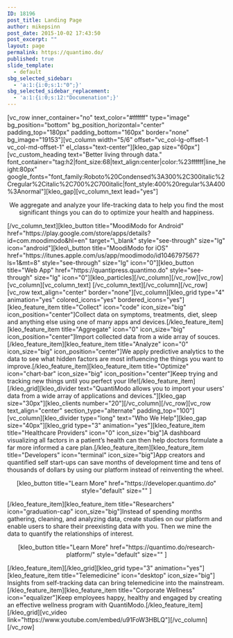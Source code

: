 ```yaml
---
ID: 18196
post_title: Landing Page
author: mikepsinn
post_date: 2015-10-02 17:43:50
post_excerpt: ""
layout: page
permalink: https://quantimo.do/
published: true
slide_template:
  - default
sbg_selected_sidebar:
  - 'a:1:{i:0;s:1:"0";}'
sbg_selected_sidebar_replacement:
  - 'a:1:{i:0;s:12:"Documenation";}'
---
```

[vc_row inner_container="no" text_color="#ffffff" type="image" bg_position="bottom" bg_position_horizontal="center" padding_top="180px" padding_bottom="160px" border="none" bg_image="19153"][vc_column width="5/6" offset="vc_col-lg-offset-1 vc_col-md-offset-1" el_class="text-center"][kleo_gap size="60px"][vc_custom_heading text="Better living through data." font_container="tag:h2|font_size:68|text_align:center|color:%23ffffff|line_height:80px" google_fonts="font_family:Roboto%20Condensed%3A300%2C300italic%2Cregular%2Citalic%2C700%2C700italic|font_style:400%20regular%3A400%3Anormal"][kleo_gap][vc_column_text lead="yes"] <p style="text-align: center;">
  We aggregate and analyze your life-tracking data to help you find the most significant things you can do to optimize your health and happiness.
</p> [/vc_column_text][kleo_button title="MoodiModo for Android" href="https://play.google.com/store/apps/details?id=com.moodimodo&hl=en" target="\_blank" style="see-through" size="lg" icon="android"][kleo\_button title="MoodiModo for iOS" href="https://itunes.apple.com/us/app/moodimodo/id1046797567?ls=1&mt=8" style="see-through" size="lg" icon="0"][kleo_button title="Web App" href="https://quantipress.quantimo.do" style="see-through" size="lg" icon="0"][kleo_particles][/vc_column][/vc_row][vc_row][vc_column][vc_column_text] [/vc_column_text][/vc_column][/vc_row][vc_row text_align="center" border="none"][vc_column][kleo_grid type="4" animation="yes" colored_icons="yes" bordered_icons="yes"][kleo_feature_item title="Collect" icon="code" icon_size="big" icon_position="center"]Collect data on symptoms, treatments, diet, sleep and anything else using one of many apps and devices.[/kleo_feature_item][kleo_feature_item title="Aggregate" icon="0" icon_size="big" icon_position="center"]Import collected data from a wide array of souces.[/kleo_feature_item][kleo_feature_item title="Analyze" icon="0" icon_size="big" icon_position="center"]We apply predictive analytics to the data to see what hidden factors are most influencing the things you want to improve.[/kleo_feature_item][kleo_feature_item title="Optimize" icon="chart-bar" icon_size="big" icon_position="center"]Keep trying and tracking new things until you perfect your life![/kleo_feature_item][/kleo_grid][kleo_divider text="QuantiModo allows you to import your users' data from a wide array of applications and devices."][kleo_gap size="30px"][kleo_clients number="20"][/vc_column][/vc_row][vc_row text_align="center" section_type="alternate" padding_top="100"][vc_column][kleo_divider type="long" text="Who We Help"][kleo_gap size="40px"][kleo_grid type="3" animation="yes"][kleo_feature_item title="Healthcare Providers" icon="0" icon_size="big"]A dashboard visualizing all factors in a patient’s health can then help doctors formulate a far more informed a care plan.[/kleo_feature_item][kleo_feature_item title="Developers" icon="terminal" icon_size="big"]App creators and quantified self start-ups can save months of development time and tens of thousands of dollars by using our platform instead of reinventing the wheel. 

<p style="text-align: center;">
  [kleo_button title="Learn More" href="https://developer.quantimo.do" style="default" size="" ]
</p> [/kleo_feature_item][kleo_feature_item title="Researchers" icon="graduation-cap" icon_size="big"]Instead of spending months gathering, cleaning, and analyzing data, create studies on our platform and enable users to share their preexisting data with you. Then we mine the data to quantify the relationships of interest. 

<p style="text-align: center;">
  [kleo_button title="Learn More" href="https://quantimo.do/research-platform/" style="default" size="" ]
</p> [/kleo_feature_item][/kleo_grid][kleo_grid type="3" animation="yes"][kleo_feature_item title="Telemedicine" icon="desktop" icon_size="big"] Insights from self-tracking data can bring telemedicine into the mainstream. [/kleo_feature_item][kleo_feature_item title="Corporate Wellness" icon="equalizer"]Keep employees happy, healthy and engaged by creating an effective wellness program with QuantiModo.[/kleo_feature_item][/kleo_grid][vc_video link="https://www.youtube.com/embed/u91FoW3HBLQ"][/vc_column][/vc_row]